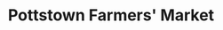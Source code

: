 ---
title: "Pottstown Farmers' Market"
url: /pottstown/pottstown-farmers-market/
shop: greengrocer
---